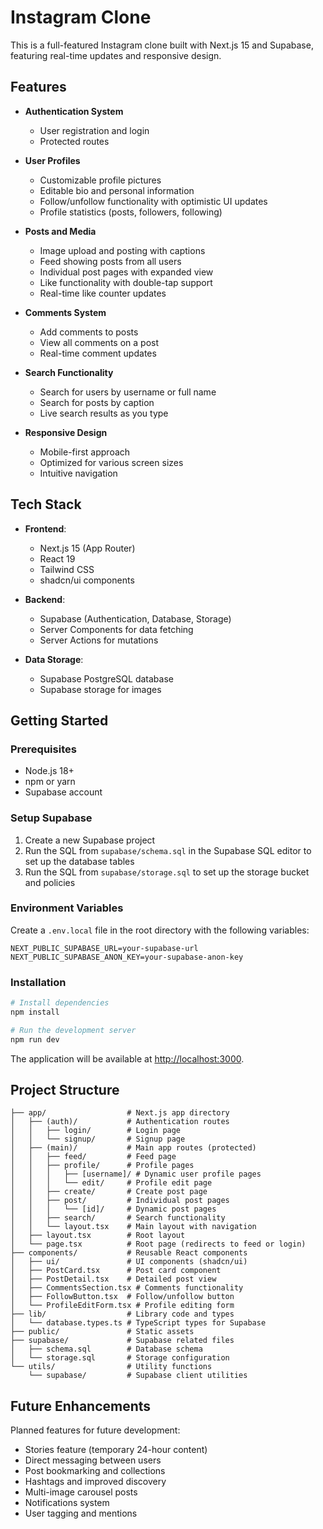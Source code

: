 # Instagram Clone

This is a full-featured Instagram clone built with Next.js 15 and Supabase, featuring real-time updates and responsive design.

## Features

- **Authentication System**
  - User registration and login
  - Protected routes

- **User Profiles**
  - Customizable profile pictures
  - Editable bio and personal information
  - Follow/unfollow functionality with optimistic UI updates
  - Profile statistics (posts, followers, following)

- **Posts and Media**
  - Image upload and posting with captions
  - Feed showing posts from all users
  - Individual post pages with expanded view
  - Like functionality with double-tap support
  - Real-time like counter updates

- **Comments System**
  - Add comments to posts
  - View all comments on a post
  - Real-time comment updates

- **Search Functionality**
  - Search for users by username or full name
  - Search for posts by caption
  - Live search results as you type

- **Responsive Design**
  - Mobile-first approach
  - Optimized for various screen sizes
  - Intuitive navigation

## Tech Stack

- **Frontend**: 
  - Next.js 15 (App Router)
  - React 19
  - Tailwind CSS
  - shadcn/ui components

- **Backend**: 
  - Supabase (Authentication, Database, Storage)
  - Server Components for data fetching
  - Server Actions for mutations

- **Data Storage**:
  - Supabase PostgreSQL database
  - Supabase storage for images

## Getting Started

### Prerequisites

- Node.js 18+ 
- npm or yarn
- Supabase account

### Setup Supabase

1. Create a new Supabase project
2. Run the SQL from `supabase/schema.sql` in the Supabase SQL editor to set up the database tables
3. Run the SQL from `supabase/storage.sql` to set up the storage bucket and policies

### Environment Variables

Create a `.env.local` file in the root directory with the following variables:

```
NEXT_PUBLIC_SUPABASE_URL=your-supabase-url
NEXT_PUBLIC_SUPABASE_ANON_KEY=your-supabase-anon-key
```

### Installation

```bash
# Install dependencies
npm install

# Run the development server
npm run dev
```

The application will be available at [http://localhost:3000](http://localhost:3000).

## Project Structure

```
├── app/                  # Next.js app directory
│   ├── (auth)/           # Authentication routes
│   │   ├── login/        # Login page
│   │   └── signup/       # Signup page
│   ├── (main)/           # Main app routes (protected)
│   │   ├── feed/         # Feed page
│   │   ├── profile/      # Profile pages
│   │   │   ├── [username]/ # Dynamic user profile pages
│   │   │   └── edit/     # Profile edit page
│   │   ├── create/       # Create post page
│   │   ├── post/         # Individual post pages
│   │   │   └── [id]/     # Dynamic post pages
│   │   ├── search/       # Search functionality
│   │   └── layout.tsx    # Main layout with navigation
│   ├── layout.tsx        # Root layout
│   └── page.tsx          # Root page (redirects to feed or login)
├── components/           # Reusable React components
│   ├── ui/               # UI components (shadcn/ui)
│   ├── PostCard.tsx      # Post card component
│   ├── PostDetail.tsx    # Detailed post view
│   ├── CommentsSection.tsx # Comments functionality
│   ├── FollowButton.tsx  # Follow/unfollow button
│   └── ProfileEditForm.tsx # Profile editing form
├── lib/                  # Library code and types
│   └── database.types.ts # TypeScript types for Supabase
├── public/               # Static assets
├── supabase/             # Supabase related files
│   ├── schema.sql        # Database schema
│   └── storage.sql       # Storage configuration
└── utils/                # Utility functions
    └── supabase/         # Supabase client utilities
```

## Future Enhancements

Planned features for future development:

- Stories feature (temporary 24-hour content)
- Direct messaging between users
- Post bookmarking and collections
- Hashtags and improved discovery
- Multi-image carousel posts
- Notifications system
- User tagging and mentions
